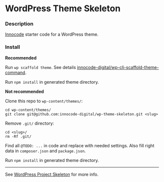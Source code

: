 # WordPress Theme Skeleton

### Description

[Innocode](https://innocode.com/) starter code for a WordPress theme.

### Install

**Recommended**

Run `wp scaffold theme`. See details 
[innocode-digital/wp-cli-scaffold-theme-command](https://github.com/innocode-digital/wp-cli-scaffold-theme-command).

Run `npm install` in generated theme directory.

**Not recommended**

Clone this repo to `wp-content/themes/`:

~~~
cd wp-content/themes/
git clone git@github.com:innocode-digital/wp-theme-skeleton.git <slug>
~~~

Remove `.git/` directory:

~~~
cd <slug>/
rm -Rf .git/
~~~

Find all `@TODO: ...` in code and replace with needed settings. 
Also fill right data in `composer.json` and `package.json`.

Run `npm install` in generated theme directory.

---

See [WordPress Project Skeleton](https://github.com/innocode-digital/wp-project-skeleton) for more info.
